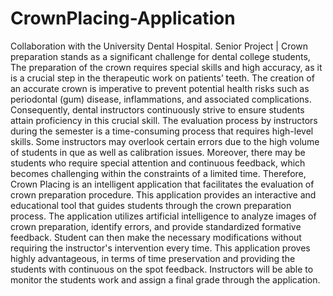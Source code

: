 # CrownPlacing-Application
Collaboration with the University Dental Hospital.
Senior Project | Crown preparation stands as a significant challenge for dental college students, The preparation of the crown requires special skills and high accuracy, as it is a crucial step in the therapeutic work on patients’ teeth. The creation of an accurate crown is imperative to prevent potential health risks such as periodontal (gum) disease, inflammations, and associated complications. Consequently, dental instructors continuously strive to ensure students attain proficiency in this crucial skill.
The evaluation process by instructors during the semester is a time-consuming process that requires high-level skills. Some instructors may overlook certain errors due to the high volume of students in que as well as calibration issues. Moreover, there may be students who require special attention and continuous feedback, which becomes challenging within the constraints of a limited time.
Therefore, Crown Placing is an intelligent application that facilitates the evaluation of crown preparation procedure. This application provides an interactive and educational tool that guides students through the crown preparation process. The application utilizes artificial intelligence to analyze images of crown preparation, identify errors, and provide standardized formative feedback.  Student can then make the necessary modifications without requiring the instructor's intervention every time. This application proves highly advantageous, in terms of time preservation and providing the students with continuous on the spot feedback. Instructors will be able to monitor the students work and assign a final grade through the application.
